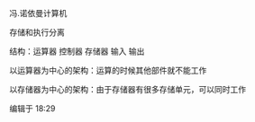 
冯.诺依曼计算机

存储和执行分离

结构：运算器 控制器 存储器 输入 输出



以运算器为中心的架构：运算的时候其他部件就不能工作

以存储器为中心的架构：由于存储器有很多存储单元，可以同时工作

编辑于 18:29